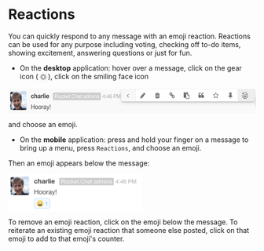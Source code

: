 # Reactions

You can quickly respond to any message with an emoji reaction. Reactions can be used for any purpose including voting, checking off to-do items, showing excitement, answering questions or just for fun.

+ On the **desktop** application: hover over a message, click on the gear icon (<img src="../gear-icon.png" align="top" alt="gear icon" width="20"/>), click on the smiling face icon

<img src="../emoji-reaction.png" align="top" alt="How to choose an emoji reaction" height="50"/>

and choose an emoji.
+ On the **mobile** application: press and hold your finger on a message to bring up a menu, press `Reactions`, and choose an emoji.

Then an emoji appears below the message: 

<img src="../emoji-reaction-result.png" align="top" alt="Example of an emoji reaction" height="75"/>

To remove an emoji reaction, click on the emoji below the message. To reiterate an existing emoji reaction that someone else posted, click on that emoji to add to that emoji's counter.
